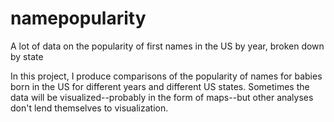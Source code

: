 # namepopularity
A lot of data on the popularity of first names in the US by year, broken down by state

In this project, I produce comparisons of the popularity of names for babies born in the US for different years and different US states. Sometimes the data will be visualized--probably in the form of maps--but other analyses don't lend themselves to visualization.
